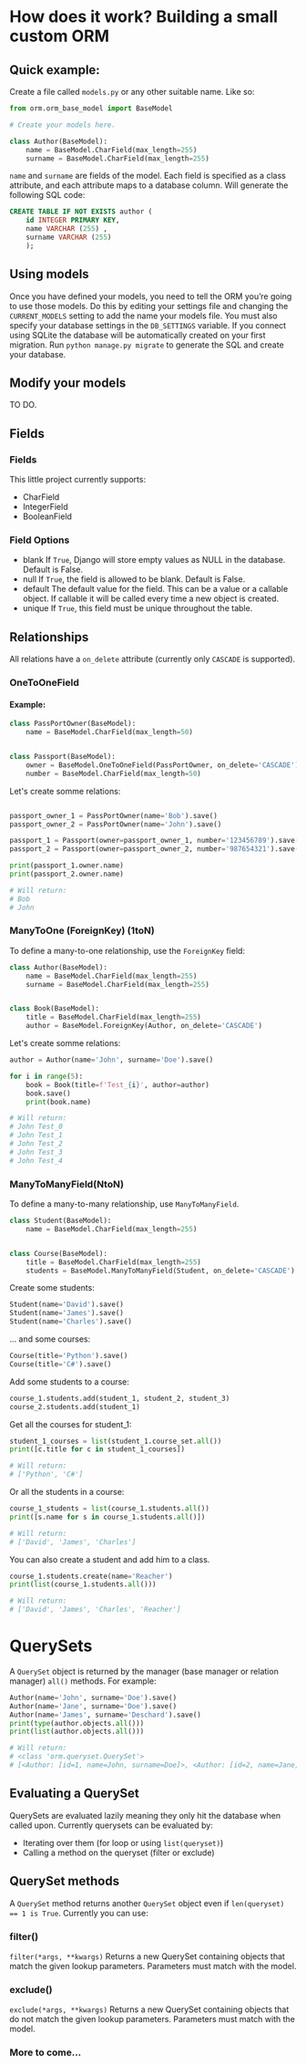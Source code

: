 # How does it work? Building a small custom ORM

## Quick example:

Create a file called `models.py` or any other suitable name. Like so:

``` python
from orm.orm_base_model import BaseModel

# Create your models here.

class Author(BaseModel):
    name = BaseModel.CharField(max_length=255)
    surname = BaseModel.CharField(max_length=255)
```

`name` and `surname` are fields of the model. Each field is specified as a class attribute, and each attribute maps to a database column.
Will generate the following SQL code:

``` sql
CREATE TABLE IF NOT EXISTS author (
    id INTEGER PRIMARY KEY,
    name VARCHAR (255) , 
    surname VARCHAR (255) 
    );
```

## Using models

Once you have defined your models, you need to tell the ORM you’re going to use those models. Do this by editing your settings file and changing the `CURRENT_MODELS` setting to add the name your models file.
You must also specify your database settings in the `DB_SETTINGS` variable. If you connect using SQLite the database will be automatically created on your first migration.
Run `python manage.py migrate` to generate the SQL and create your database.

## Modify your models

TO DO.

## Fields

### Fields

This little project currently supports:
- CharField
- IntegerField
- BooleanField

### Field Options

- blank
If `True`, Django will store empty values as NULL in the database. Default is False.
- null
If `True`, the field is allowed to be blank. Default is False.
- default
The default value for the field. This can be a value or a callable object. If callable it will be called every time a new object is created.
- unique
If `True`, this field must be unique throughout the table.


## Relationships

All relations have a `on_delete` attribute (currently only `CASCADE` is supported).

### OneToOneField

#### Example:

``` python 
class PassPortOwner(BaseModel):
    name = BaseModel.CharField(max_length=50)


class Passport(BaseModel):
    owner = BaseModel.OneToOneField(PassPortOwner, on_delete='CASCADE')
    number = BaseModel.CharField(max_length=50)
```

Let's create somme relations:

``` python

passport_owner_1 = PassPortOwner(name='Bob').save()
passport_owner_2 = PassPortOwner(name='John').save()

passport_1 = Passport(owner=passport_owner_1, number='123456789').save()
passport_2 = Passport(owner=passport_owner_2, number='987654321').save()

print(passport_1.owner.name)
print(passport_2.owner.name)

# Will return:
# Bob
# John
```

### ManyToOne (ForeignKey) (1toN)

To define a many-to-one relationship, use the `ForeignKey` field:

``` python 
class Author(BaseModel):
    name = BaseModel.CharField(max_length=255)
    surname = BaseModel.CharField(max_length=255)


class Book(BaseModel):
    title = BaseModel.CharField(max_length=255)
    author = BaseModel.ForeignKey(Author, on_delete='CASCADE')
```

Let's create somme relations:

``` python
author = Author(name='John', surname='Doe').save()

for i in range(5):
    book = Book(title=f'Test_{i}', author=author)
    book.save()
    print(book.name)

# Will return:
# John Test_0
# John Test_1
# John Test_2
# John Test_3
# John Test_4
```


### ManyToManyField(NtoN)

To define a many-to-many relationship, use `ManyToManyField`.

``` python
class Student(BaseModel):
    name = BaseModel.CharField(max_length=255)


class Course(BaseModel):
    title = BaseModel.CharField(max_length=255)
    students = BaseModel.ManyToManyField(Student, on_delete='CASCADE')
```

Create some students:
``` python
Student(name='David').save()
Student(name='James').save()
Student(name='Charles').save()
```
... and some courses:

``` python
Course(title='Python').save()
Course(title='C#').save()
```

Add some students to a course:

``` python
course_1.students.add(student_1, student_2, student_3)
course_2.students.add(student_1)
```

Get all the courses for student_1: 

``` python
student_1_courses = list(student_1.course_set.all())
print([c.title for c in student_1_courses])

# Will return:
# ['Python', 'C#']
```

Or all the students in a course:

``` python
course_1_students = list(course_1.students.all())
print([s.name for s in course_1.students.all()])

# Will return:
# ['David', 'James', 'Charles']
```

You can also create a student and add him to a class.

``` python
course_1.students.create(name='Reacher')
print(list(course_1.students.all()))

# Will return:
# ['David', 'James', 'Charles', 'Reacher']
```

# QuerySets

A `QuerySet` object is returned by the manager (base manager or relation manager) `all()` methods.
For example:

``` python
Author(name='John', surname='Doe').save()
Author(name='Jane', surname='Doe').save()
Author(name='James', surname='Deschard').save()
print(type(author.objects.all()))
print(list(author.objects.all()))

# Will return:
# <class 'orm.queryset.QuerySet'>
# [<Author: [id=1, name=John, surname=Doe]>, <Author: [id=2, name=Jane, surname=Doe]>, <Author: [id=3, name=James, surname=Deschard]>]
```

## Evaluating a QuerySet

QuerySets are evaluated lazily meaning they only hit the database when called upon. Currently querysets can
be evaluated by:

- Iterating over them (for loop or using `list(queryset)`)
- Calling a method on the queryset (filter or exclude)

## QuerySet methods

A ``QuerySet`` method returns another ``QuerySet`` object even if ``len(queryset) == 1 is True``. Currently you can use:

### filter()

``filter(*args, **kwargs)``
Returns a new QuerySet containing objects that match the given lookup parameters.
Parameters must match with the model.


### exclude()
``exclude(*args, **kwargs)``
Returns a new QuerySet containing objects that do not match the given lookup parameters.
Parameters must match with the model.

### More to come...


